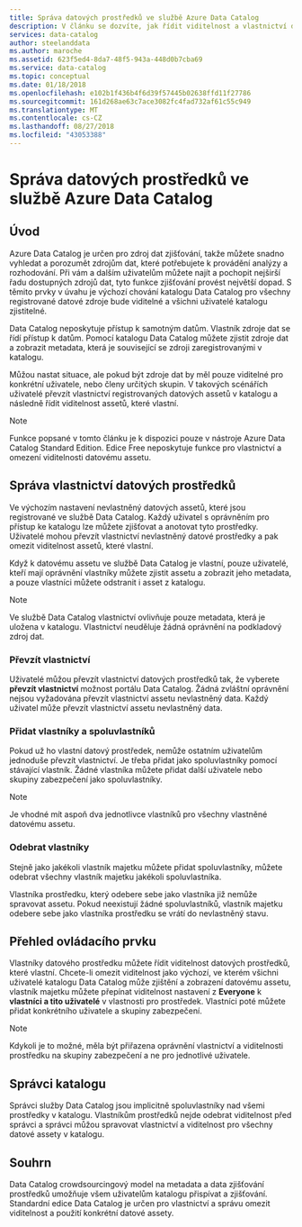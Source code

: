 ```yaml
---
title: Správa datových prostředků ve službě Azure Data Catalog
description: V článku se dozvíte, jak řídit viditelnost a vlastnictví datových assetů, které jsou registrované ve službě Azure Data Catalog.
services: data-catalog
author: steelanddata
ms.author: maroche
ms.assetid: 623f5ed4-8da7-48f5-943a-448d0b7cba69
ms.service: data-catalog
ms.topic: conceptual
ms.date: 01/18/2018
ms.openlocfilehash: e102b1f436b4f6d39f57445b02638ffd11f27786
ms.sourcegitcommit: 161d268ae63c7ace3082fc4fad732af61c55c949
ms.translationtype: MT
ms.contentlocale: cs-CZ
ms.lasthandoff: 08/27/2018
ms.locfileid: "43053388"
---
```

# <a name="manage-data-assets-in-azure-data-catalog"></a>Správa datových prostředků ve službě Azure Data Catalog
## <a name="introduction"></a>Úvod
Azure Data Catalog je určen pro zdroj dat zjišťování, takže můžete snadno vyhledat a porozumět zdrojům dat, které potřebujete k provádění analýzy a rozhodování. Při vám a dalším uživatelům můžete najít a pochopit nejširší řadu dostupných zdrojů dat, tyto funkce zjišťování provést největší dopad. S těmito prvky v úvahu je výchozí chování katalogu Data Catalog pro všechny registrované datové zdroje bude viditelné a všichni uživatelé katalogu zjistitelné.

Data Catalog neposkytuje přístup k samotným datům. Vlastník zdroje dat se řídí přístup k datům. Pomocí katalogu Data Catalog můžete zjistit zdroje dat a zobrazit metadata, která je související se zdroji zaregistrovanými v katalogu.

Můžou nastat situace, ale pokud být zdroje dat by měl pouze viditelné pro konkrétní uživatele, nebo členy určitých skupin. V takových scénářích uživatelé převzít vlastnictví registrovaných datových assetů v katalogu a následně řídit viditelnost assetů, které vlastní.

> [!NOTE]
> Funkce popsané v tomto článku je k dispozici pouze v nástroje Azure Data Catalog Standard Edition. Edice Free neposkytuje funkce pro vlastnictví a omezení viditelnosti datovému assetu.
>
>

## <a name="manage-ownership-of-data-assets"></a>Správa vlastnictví datových prostředků
Ve výchozím nastavení nevlastněný datových assetů, které jsou registrované ve službě Data Catalog. Každý uživatel s oprávněním pro přístup ke katalogu lze můžete zjišťovat a anotovat tyto prostředky. Uživatelé mohou převzít vlastnictví nevlastněný datové prostředky a pak omezit viditelnost assetů, které vlastní.

Když k datovému assetu ve službě Data Catalog je vlastní, pouze uživatelé, kteří mají oprávnění vlastníky můžete zjistit assetu a zobrazit jeho metadata, a pouze vlastníci můžete odstranit i asset z katalogu.

> [!NOTE]
> Ve službě Data Catalog vlastnictví ovlivňuje pouze metadata, která je uložena v katalogu. Vlastnictví neuděluje žádná oprávnění na podkladový zdroj dat.
>
>

### <a name="take-ownership"></a>Převzít vlastnictví
Uživatelé můžou převzít vlastnictví datových prostředků tak, že vyberete **převzít vlastnictví** možnost portálu Data Catalog. Žádná zvláštní oprávnění nejsou vyžadována převzít vlastnictví assetu nevlastněný data. Každý uživatel může převzít vlastnictví assetu nevlastněný data.

### <a name="add-owners-and-co-owners"></a>Přidat vlastníky a spoluvlastníků
Pokud už ho vlastní datový prostředek, nemůže ostatním uživatelům jednoduše převzít vlastnictví. Je třeba přidat jako spoluvlastníky pomocí stávající vlastník. Žádné vlastníka můžete přidat další uživatele nebo skupiny zabezpečení jako spoluvlastníky.

> [!NOTE]
> Je vhodné mít aspoň dva jednotlivce vlastníků pro všechny vlastněné datovému assetu.
>
>

### <a name="remove-owners"></a>Odebrat vlastníky
Stejně jako jakékoli vlastník majetku můžete přidat spoluvlastníky, můžete odebrat všechny vlastník majetku jakékoli spoluvlastníka.

Vlastníka prostředku, který odebere sebe jako vlastníka již nemůže spravovat assetu. Pokud neexistují žádné spoluvlastníků, vlastník majetku odebere sebe jako vlastníka prostředku se vrátí do nevlastněný stavu.

## <a name="control-visibility"></a>Přehled ovládacího prvku
Vlastníky datového prostředku můžete řídit viditelnost datových prostředků, které vlastní. Chcete-li omezit viditelnost jako výchozí, ve kterém všichni uživatelé katalogu Data Catalog může zjištění a zobrazení datovému assetu, vlastník majetku můžete přepínat viditelnost nastavení z **Everyone** k **vlastníci a tito uživatelé** v vlastnosti pro prostředek. Vlastníci poté můžete přidat konkrétního uživatele a skupiny zabezpečení.

> [!NOTE]
> Kdykoli je to možné, měla být přiřazena oprávnění vlastnictví a viditelnosti prostředku na skupiny zabezpečení a ne pro jednotlivé uživatele.
>
>

## <a name="catalog-administrators"></a>Správci katalogu
Správci služby Data Catalog jsou implicitně spoluvlastníky nad všemi prostředky v katalogu. Vlastníkům prostředků nejde odebrat viditelnost před správci a správci můžou spravovat vlastnictví a viditelnost pro všechny datové assety v katalogu.

## <a name="summary"></a>Souhrn
Data Catalog crowdsourcingový model na metadata a data zjišťování prostředků umožňuje všem uživatelům katalogu přispívat a zjišťování. Standardní edice Data Catalog je určen pro vlastnictví a správu omezit viditelnost a použití konkrétní datové assety.
